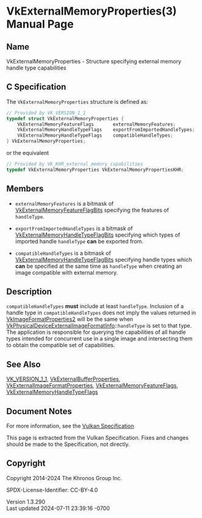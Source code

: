 # VkExternalMemoryProperties(3) Manual Page

## Name

VkExternalMemoryProperties - Structure specifying external memory handle
type capabilities



## <a href="#_c_specification" class="anchor"></a>C Specification

The `VkExternalMemoryProperties` structure is defined as:

``` c
// Provided by VK_VERSION_1_1
typedef struct VkExternalMemoryProperties {
    VkExternalMemoryFeatureFlags       externalMemoryFeatures;
    VkExternalMemoryHandleTypeFlags    exportFromImportedHandleTypes;
    VkExternalMemoryHandleTypeFlags    compatibleHandleTypes;
} VkExternalMemoryProperties;
```

or the equivalent

``` c
// Provided by VK_KHR_external_memory_capabilities
typedef VkExternalMemoryProperties VkExternalMemoryPropertiesKHR;
```

## <a href="#_members" class="anchor"></a>Members

- `externalMemoryFeatures` is a bitmask of
  [VkExternalMemoryFeatureFlagBits](https://registry.khronos.org/vulkan/specs/1.3-extensions/man/html/VkExternalMemoryFeatureFlagBits.html)
  specifying the features of `handleType`.

- `exportFromImportedHandleTypes` is a bitmask of
  [VkExternalMemoryHandleTypeFlagBits](https://registry.khronos.org/vulkan/specs/1.3-extensions/man/html/VkExternalMemoryHandleTypeFlagBits.html)
  specifying which types of imported handle `handleType` **can** be
  exported from.

- `compatibleHandleTypes` is a bitmask of
  [VkExternalMemoryHandleTypeFlagBits](https://registry.khronos.org/vulkan/specs/1.3-extensions/man/html/VkExternalMemoryHandleTypeFlagBits.html)
  specifying handle types which **can** be specified at the same time as
  `handleType` when creating an image compatible with external memory.

## <a href="#_description" class="anchor"></a>Description

`compatibleHandleTypes` **must** include at least `handleType`.
Inclusion of a handle type in `compatibleHandleTypes` does not imply the
values returned in
[VkImageFormatProperties2](https://registry.khronos.org/vulkan/specs/1.3-extensions/man/html/VkImageFormatProperties2.html) will be the
same when
[VkPhysicalDeviceExternalImageFormatInfo](https://registry.khronos.org/vulkan/specs/1.3-extensions/man/html/VkPhysicalDeviceExternalImageFormatInfo.html)::`handleType`
is set to that type. The application is responsible for querying the
capabilities of all handle types intended for concurrent use in a single
image and intersecting them to obtain the compatible set of
capabilities.

## <a href="#_see_also" class="anchor"></a>See Also

[VK_VERSION_1_1](https://registry.khronos.org/vulkan/specs/1.3-extensions/man/html/VK_VERSION_1_1.html),
[VkExternalBufferProperties](https://registry.khronos.org/vulkan/specs/1.3-extensions/man/html/VkExternalBufferProperties.html),
[VkExternalImageFormatProperties](https://registry.khronos.org/vulkan/specs/1.3-extensions/man/html/VkExternalImageFormatProperties.html),
[VkExternalMemoryFeatureFlags](https://registry.khronos.org/vulkan/specs/1.3-extensions/man/html/VkExternalMemoryFeatureFlags.html),
[VkExternalMemoryHandleTypeFlags](https://registry.khronos.org/vulkan/specs/1.3-extensions/man/html/VkExternalMemoryHandleTypeFlags.html)

## <a href="#_document_notes" class="anchor"></a>Document Notes

For more information, see the <a
href="https://registry.khronos.org/vulkan/specs/1.3-extensions/html/vkspec.html#VkExternalMemoryProperties"
target="_blank" rel="noopener">Vulkan Specification</a>

This page is extracted from the Vulkan Specification. Fixes and changes
should be made to the Specification, not directly.

## <a href="#_copyright" class="anchor"></a>Copyright

Copyright 2014-2024 The Khronos Group Inc.

SPDX-License-Identifier: CC-BY-4.0

Version 1.3.290  
Last updated 2024-07-11 23:39:16 -0700
